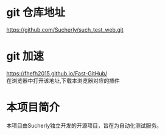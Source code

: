 # git 仓库地址
https://github.com/Sucherly/such_test_web.git
# git 加速
https://fhefh2015.github.io/Fast-GitHub/
<br>
在浏览器中打开该地址,下载本浏览器对应的插件

# 本项目简介
本项目由Sucherly独立开发的开源项目，旨在为自动化测试服务。